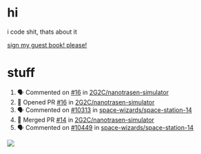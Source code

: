 # hi
i code shit, thats about it

[sign my guest book! please!](https://github.com/Just-a-Unity-Dev/Just-a-Unity-Dev/issues/new?&body=Sign%20my%20guest%20book%20by%20placing%20your%20name%20in%20the%20title,%20how%27d%20you%20get%20to%20this%20page%20and%20why?%20Don%27t%20forget%20you%20have%20an%20entire%20notebook%20in%20your%20hands!)


# stuff
<!--START_SECTION:activity-->
1. 🗣 Commented on [#16](https://github.com/2G2C/nanotrasen-simulator/issues/16) in [2G2C/nanotrasen-simulator](https://github.com/2G2C/nanotrasen-simulator)
2. 💪 Opened PR [#16](https://github.com/2G2C/nanotrasen-simulator/pull/16) in [2G2C/nanotrasen-simulator](https://github.com/2G2C/nanotrasen-simulator)
3. 🗣 Commented on [#10313](https://github.com/space-wizards/space-station-14/issues/10313) in [space-wizards/space-station-14](https://github.com/space-wizards/space-station-14)
4. 🎉 Merged PR [#14](https://github.com/2G2C/nanotrasen-simulator/pull/14) in [2G2C/nanotrasen-simulator](https://github.com/2G2C/nanotrasen-simulator)
5. 🗣 Commented on [#10449](https://github.com/space-wizards/space-station-14/issues/10449) in [space-wizards/space-station-14](https://github.com/space-wizards/space-station-14)
<!--END_SECTION:activity-->

![](https://github-profile-summary-cards.vercel.app/api/cards/profile-details?username=Just-a-Unity-Dev&theme=solarized_dark)
